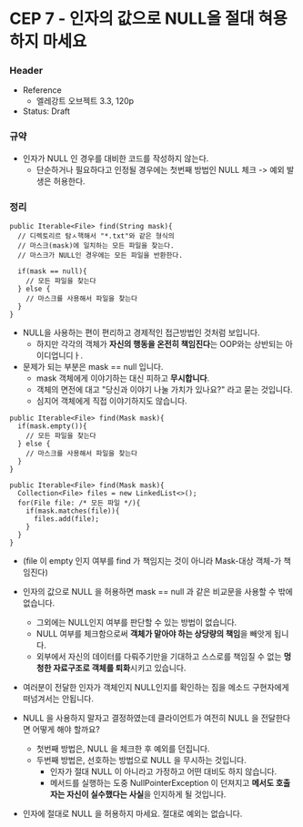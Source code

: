 # CEP 7 - 인자의 값으로 NULL을 절대 혀용하지 마세요

### Header

* Reference
    * 엘레강트 오브젝트 3.3, 120p
* Status: Draft

### 규약

* 인자가 NULL 인 경우를 대비한 코드를 작성하지 않는다.
  * 단순하거나 필요하다고 인정될 경우에는 첫번째 방법인 NULL 체크 -> 예외 발생은 허용한다.

### 정리

```
public Iterable<File> find(String mask){
  // 디렉토리르 탐ㅅ핵해서 "*.txt"와 같은 형식의
  // 마스크(mask)에 일치하는 모든 파일을 찾는다.
  // 마스크가 NULL인 경우에는 모든 파일을 반환한다.
  
  if(mask == null){
    // 모든 파일을 찾는다
  } else {
    // 마스크를 사용해서 파일을 찾는다
  }
}
```

* NULL을 사용하는 편이 편리하고 경제적인 접근방법인 것처럼 보입니다.
  * 하지만 각각의 객체가 **자신의 행동을 온전히 책임진다**는 OOP와는 상반되는 아이디업니디ㅏ.
* 문제가 되는 부분은 mask == null 입니다.
  * mask 객체에게 이야기하는 대신 피하고 **무시합니다**.
  * 객체의 면전에 대고 "당신과 이야기 나눌 가치가 있나요?" 라고 묻는 것입니다.
  * 심지어 객체에게 직접 이야기하지도 않습니다.

```
public Iterable<File> find(Mask mask){
  if(mask.empty()){
    // 모든 파일을 찾는다
  } else {
    // 마스크를 사용해서 파일을 찾는다
  }
}
```

```
public Iterable<File> find(Mask mask){
  Collection<File> files = new LinkedList<>();
  for(File file: /* 모든 파일 */){
    if(mask.matches(file)){
      files.add(file);
    }
  }
}
```

* (file 이 empty 인지 여부를 find 가 책임지는 것이 아니라 Mask-대상 객체-가 책임진다)

* 인자의 값으로 NULL 을 허용하면 mask == null 과 같은 비교문을 사용할 수 밖에 없습니다.
  * 그외에는 NULL인지 여부를 판단할 수 있는 방법이 없습니다.
  * NULL 여부를 체크함으로써 **객체가 맡아야 하는 상당량의 책임**을 빼앗게 됩니다.
  * 외부에서 자신의 데이터를 다뤄주기만을 기대하고 스스로를 책임질 수 없는 **멍청한 자료구조로 객체를 퇴화**시키고 있습니다.
* 여러분이 전달한 인자가 객체인지 NULL인지를 확인하는 짐을 메소드 구현자에게 떠넘겨서는 안됩니다.
* NULL 을 사용하지 말자고 결정하였는데 클라이언트가 여전히 NULL 을 전달한다면 어떻게 해야 할까요?
  * 첫번째 방법은, NULL 을 체크한 후 예외를 던집니다.
  * 두번째 방법은, 선호하는 방법으로 NULL 을 무시하는 것입니다.
    * 인자가 절대 NULL 이 아니라고 가정하고 어떤 대비도 하지 않습니다.
    * 메서드를 실행하는 도중 NullPointerException 이 던져지고 **메서도 호출자는 자신이 실수했다는 사실**을 인지하게 될 것입니다.
* 인자에 절대로 NULL 을 허용하지 마세요. 절대로 예외는 없습니다.